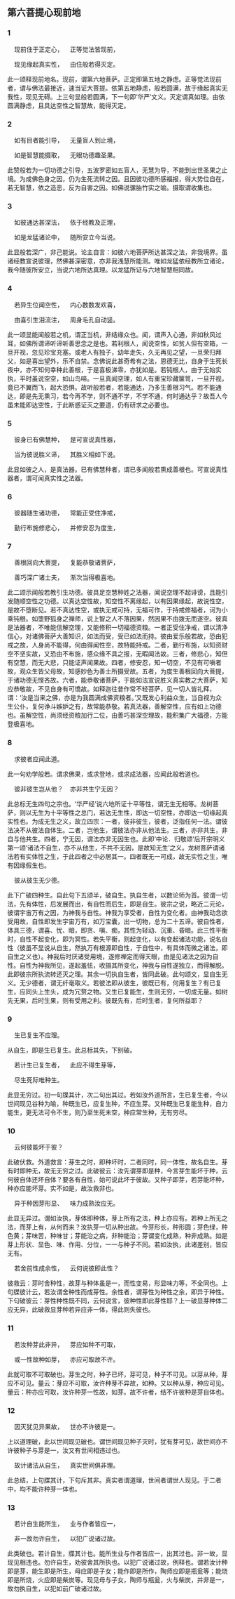 ## 第六菩提心现前地

### 1

&nbsp;&nbsp;&nbsp;&nbsp;现前住于正定心，&nbsp;&nbsp;&nbsp;&nbsp;正等觉法皆现前，

&nbsp;&nbsp;&nbsp;&nbsp;现见缘起真实性，&nbsp;&nbsp;&nbsp;&nbsp;由住般若得灭定。

此一颂释现前地名。现前，谓第六地菩萨。正定即第五地之静虑。正等觉法现前者，谓与佛法最接近，速当证大菩提。依第五地静虑，般若圆满，故于缘起真实无我性，现见无碍。上三句显般若圆满，下一句即‘华严’文义。灭定谓真如理。由依圆满静虑，且具达空性之智慧故，能得灭定。

### 2

&nbsp;&nbsp;&nbsp;&nbsp;如有目者能引导，&nbsp;&nbsp;&nbsp;&nbsp;无量盲人到止境，

&nbsp;&nbsp;&nbsp;&nbsp;如是智慧能摄取，&nbsp;&nbsp;&nbsp;&nbsp;无眼功德趣圣果。

此赞般若为一切功德之引导，五波罗密如五盲人，无慧为导，不能到出世圣果之止境。为成佛色身之因，仍为生死流转之因。且因彼功德所感福报，得大势位自在，若无智慧，依之造恶，反为自害之因。如佛说骡胎竹实之喻。摄取谓收集也。

### 3

&nbsp;&nbsp;&nbsp;&nbsp;如彼通达甚深法，&nbsp;&nbsp;&nbsp;&nbsp;依于经教及正理，

&nbsp;&nbsp;&nbsp;&nbsp;如是龙猛诸论中，&nbsp;&nbsp;&nbsp;&nbsp;随所安立今当说。

此显般若深广，非己能说。论主自言：如彼六地菩萨所达甚深之法，非我境界。虽诸经教宣说彼理，然佛甚深密意，亦非我浅慧所能测。唯如龙猛依经教所立诸论，我今随彼所安立，当说六地所达真理。以龙猛所证与六地智慧相同故。

### 4

&nbsp;&nbsp;&nbsp;&nbsp;若异生位闻空性，&nbsp;&nbsp;&nbsp;&nbsp;内心数数发欢喜，

&nbsp;&nbsp;&nbsp;&nbsp;由喜引生泪流注，&nbsp;&nbsp;&nbsp;&nbsp;周身毛孔自动竖。

此一颂显能闻般若之机，谓正当机，非结缘众也。闻，谓声入心通，非如秋风过耳，如佛所谓谛听谛听善思念之是也。若利根人，闻说空性，如贫人但有空箱，一旦开视，忽见珍宝充塞。或老人有独子，幼年走失，久无再见之望，一旦荣归拜父，如是喜出望外，乐不自禁。念佛说此甚奇希有之法，恩德无比，自身于生死长夜中，亦不知何幸种此善根，于是喜极涕零，亦犹如是。若钝根人，由于无始实执，平时虽说空空，如山鸟啼。一旦真闻空理，如人有重宝珍藏箧笥，一旦开视，竟已不翼而飞，起大恐惧。故听般若者，若能通达，乃多生善根习气。若不能通达，即是先无熏习，若今再不学，则不通不学，不学不通，何时通达乎？故吾人今虽未能即达空性，于此断惑证灭之要道，仍有研求之必要也。

### 5

&nbsp;&nbsp;&nbsp;&nbsp;彼身已有佛慧种，&nbsp;&nbsp;&nbsp;&nbsp;是可宣说真性器，

&nbsp;&nbsp;&nbsp;&nbsp;当为彼说胜义谛，&nbsp;&nbsp;&nbsp;&nbsp;其胜义相如下说。

此显如彼之人，是真法器。已有佛慧种者，谓已多闻般若熏成善根也。可宣说真性器者，谓可闻真实性之法器。

### 6

&nbsp;&nbsp;&nbsp;&nbsp;彼器随生诸功德，&nbsp;&nbsp;&nbsp;&nbsp;常能正受住净戒，

&nbsp;&nbsp;&nbsp;&nbsp;勤行布施修悲心，&nbsp;&nbsp;&nbsp;&nbsp;并修安忍为度生，

### 7

&nbsp;&nbsp;&nbsp;&nbsp;善根回向大菩提，&nbsp;&nbsp;&nbsp;&nbsp;复能恭敬诸菩萨，

&nbsp;&nbsp;&nbsp;&nbsp;善巧深广诸士夫，&nbsp;&nbsp;&nbsp;&nbsp;渐次当得极喜地。

此二颂示闻般若教引生功德。彼具足空慧种姓之法器，闻说空理不起诽谤，且能引发随顺空性之功德。以真达空性故，知空性不离缘起，以有因果缘起，故说性空，是故不堕断见。若不真达性空，或执无戒可持，无福可作，于持戒修福者，诃为小乘钝根。如堕野狐身之禅师，说上智之人不落因果，然因果不由拨无而遂空。彼真是法器者，不唯能信解空理，又能修积一切福德资粮。一者正受住净戒，谓以清净信心，对诸佛菩萨大善知识，如法而受，受已如法而持。彼由爱乐般若故，恐由犯戒之故，人身尚不能得，何由得闻性空，故特能持戒。二者，勤行布施，以知资财空不坚实故，又恐由不布施，感众缘不具之报，无暇闻法故。三者，修悲心，知但有空慧，而无大悲，只能证声闻果故。四者，修安忍，知一切空，不见有可嗔者故，观众生皆父母故，知感妙色为善士所摄受故。五者，为度生善根回向大菩提，于诸功德无悭吝故。六者，能恭敬诸菩萨，于能如法宣说胜义真实教之大菩萨，知应恭敬故，不见自身有可憍故。如释迦往昔作常不轻菩萨，见一切人皆礼拜，谓：‘汝是当来之佛，亦是为我圆满成佛资粮者。’又既发心利益众生，当自视为众生公仆，复何诤斗嫉妒之有，故常能恭敬。若真法器，善解空性，应有如上功德也。虽解空性，尚须经资粮加行二位，由善巧甚深空理故，能积集广大福德，方能登极喜地。

### 8

&nbsp;&nbsp;&nbsp;&nbsp;求彼者应闻此道。

此一句劝学般若。谓求佛果，或求登地，或求成法器，应闻此般若道也。

&nbsp;&nbsp;&nbsp;&nbsp;彼非彼生岂从他？&nbsp;&nbsp;&nbsp;&nbsp;亦非共生宁无因？

此总标无生四句之宗也。‘华严经’说六地所证十平等性，谓无生无相等。龙树菩萨，则以无生为十平等性之总门，若达无生性，即达一切空性，亦即达一切缘起真实性也。为成无生之义，故立四宗：一者，彼非彼生，彼者，泛指任何一法。谓彼法决不从彼法自体生。二者，岂他生，谓彼法亦非从他法生。三者，亦非共生，非自与他共生。四者，宁无因，谓法亦非无因生也。此即‘中论．归敬颂’后开宗明义第一颂‘诸法不自生，亦不从他生，不共不无因，是故知无生’之义。龙树菩萨谓诸法若有实体性之生，于此四者之中必居其一。四者既无一可成，故无实性之生，唯有因缘假生也。

&nbsp;&nbsp;&nbsp;&nbsp;彼从彼生无少德。

此下广破四种生。自此句下五颂半，破自生。执自生者，以数论师为首。彼谓一切法，先有体性，后发展而出，有自性而后生，即是自生。彼宗之说，略近二元论，彼谓宇宙万有之因，为神我与自性。神我为享受者，自性为变化者。由神我动念欲受用故，自性即发生宇宙万有，如万宝囊，出一切物，总为二十五谛。彼自性者，体具三德，谓喜、忧、暗，即贪、嗔、痴，其性为轻动、沉重、昏暗。此三性平衡时，自性不起变化，即为冥性。若失平衡，则起变化，以有变起诸法功能，说名自性（彼虽不显说从自生，然执万有根源即自性，于自性中，有具体而微之诸法，即自生之义也）。神我后时厌诸受用境，遂修禅定而得天眼，由是见诸法之因为自性。自性为神我所见，遂起羞怯，收摄其所变化，神我与自性遂独立，而得解脱。此即彼宗所执流转还灭之理。其余一切执自生者，皆同此破。此句颂文，显自生无义。无少德者，谓无纤毫取义。若彼法即从彼生，彼既已有，何用复生？有已复生，应同头上生头，成为冗赘之物。又生已复能生，生则无穷，一切成无量。如树先无果，后时生果，则有受用之利。彼既先有，后时生者，复何所益耶？

### 9

&nbsp;&nbsp;&nbsp;&nbsp;生已复生不应理。

从自生，即是生已复生。此总标其失，下别破。

&nbsp;&nbsp;&nbsp;&nbsp;若计生已复生者，&nbsp;&nbsp;&nbsp;&nbsp;此应不得生芽等，

&nbsp;&nbsp;&nbsp;&nbsp;尽生死际唯种生。

此显无穷过。初一句牒其计，次二句出其过。若如汝外道所言，生已复生者，今以世间现见谷种为喻，种既生已，应复生种，不应生芽。又种既生已复能生种，自力能生，更无法可令不生，则乃至生死未空，种应常生种，无有穷尽。

### 10

&nbsp;&nbsp;&nbsp;&nbsp;云何彼能坏于彼？

此破伏救。外道救言：芽生之时，即种坏时，二者同时，同一体性，故名自生。芽有时即种无，故无无穷之过。此破彼云：汝先谓芽即是种，今言芽生能坏于种，云何彼自体还坏自体？要各有自性，始可说此坏于彼故。又种子即芽，若芽能坏种，种亦应能坏芽。实不如是，故汝救非也。

&nbsp;&nbsp;&nbsp;&nbsp;异于种因芽形显、&nbsp;&nbsp;&nbsp;&nbsp;味力成熟汝应无。

此显无异过。谓如汝执，芽体即种体，芽上所有之法，种上亦应有。若种上所无之法，而芽上有，从何而来？汝执芽一切从种出故。今芽形长，种形圆；芽色绿，种色黄；芽味苦，种味甘；芽能治之病，非种能治；芽谓变化成熟，种非成熟。如是芽上形状、显色、味、作用、分位，一一与种子不同。若如汝执，此诸差别，皆应无有。

&nbsp;&nbsp;&nbsp;&nbsp;若舍前性成余性，&nbsp;&nbsp;&nbsp;&nbsp;云何说彼即此性？

彼救云：芽时舍种性，故芽与种体虽是一，而性变易，形显味力等，不全同也。上句牒彼计云，若汝谓舍种性而成芽性。余性者，谓芽性为种性之余，即异于种性。下句破彼云：芽性种性既不同，云何说言，彼种性即此芽性耶？上一破显芽种体二应无异，此破救显芽种若异应非一体，得此则失彼也。

### 11

&nbsp;&nbsp;&nbsp;&nbsp;若汝种芽此非异，&nbsp;&nbsp;&nbsp;&nbsp;芽应如种不可取，

&nbsp;&nbsp;&nbsp;&nbsp;或一性故种如芽，&nbsp;&nbsp;&nbsp;&nbsp;亦应可取故不许。

此就可取不可取破也。芽生之时，种子已坏，芽可见，种子不可见。以芽从种，芽应不可见。量云：芽应不可取，汝许种芽不异故，如种。又以种从芽，种应可见。量云：种亦应可取，汝许种芽一性故，如芽。故不许者，结不许彼种是芽自体也。

### 12

&nbsp;&nbsp;&nbsp;&nbsp;因灭犹见异果故，&nbsp;&nbsp;&nbsp;&nbsp;世亦不许彼是一。

上以道理破，此以世间现见破也。谓世间现见种子灭时，犹有芽可见，故世间亦不许彼种子与芽是一，汝又有世间相违过也。

&nbsp;&nbsp;&nbsp;&nbsp;故计诸法从自生，&nbsp;&nbsp;&nbsp;&nbsp;真实世间俱非理。

此总结，上句牒其计，下句斥其非。真实者谓道理，世间者谓世人现见。于二者中，均不能许种芽一体也。

### 13

&nbsp;&nbsp;&nbsp;&nbsp;若计自生能所生，&nbsp;&nbsp;&nbsp;&nbsp;业与作者皆应一，

&nbsp;&nbsp;&nbsp;&nbsp;非一故勿许自生，&nbsp;&nbsp;&nbsp;&nbsp;以犯广说诸过故。

此类破也。若计自生，牒其计也。能所生业与作者皆应一，出其过也。非一故，显现见相违也。勿许自生，劝彼舍其所执也。以犯广说诸过故，例释也。谓若汝计种即是芽，能生即是所生，母应即是子女；能作即是所作，陶师应即是瓶瓮等；能烧即是所烧，火应即是柴炭等。现见母与子女，陶师与瓶瓮，火与柴炭，并非是一，故勿执自生，以犯如前广破诸过故。